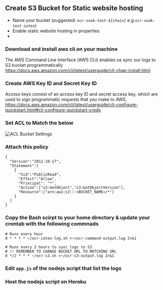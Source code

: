 ## Create S3 Bucket for Static website hosting

- Name your bucket (suggested: `ocr-soak-test-${chain}` e.g `ocr-soak-test-iotex`)
- Enable static website hosting in properties
-

### Download and install aws cli on your machine

The AWS Command Line Interface (AWS CLI) enables us sync our logs to S3 bucket programmatically
https://docs.aws.amazon.com/cli/latest/userguide/cli-chap-install.html

### Create AWS Key ID and Secret Key ID

Access keys consist of an access key ID and secret access key, which are used to sign programmatic requests that you make to AWS.
https://docs.aws.amazon.com/cli/latest/userguide/cli-configure-quickstart.html#cli-configure-quickstart-creds

### Set ACL to Match the below

![ACL Bucket Settings](https://drewhyte-west-1.s3.us-west-1.amazonaws.com/acl.png)

### Attach this policy

```
{
  "Version":"2012-10-17",
  "Statement":[
    {
      "Sid":"PublicRead",
      "Effect":"Allow",
      "Principal": "*",
      "Action":["s3:GetObject","s3:GetObjectVersion"],
      "Resource":["arn:aws:s3:::<BUCKET_NAME>/*"]
    }
  ]
}
```

### Copy the Bash scirpt to your home directory & update your crontab with the following commnads

```
# Runs every hour
0 * * * * ~/ocr-iotex-log.sh >~/ocr-command-output.log 2>&1

# Runs every 2 hours to sync logs to S3
# !! REMEMBER TO CHANGE BUCKET URL TO MATCHING URL
0 */2 * * * ~/ocr-s3.sh >~/ocr-s3-output.log 2>&1
```

### Edit `app.js` of the nodejs script that list the logs

### Host the nodejs script on Heroku
